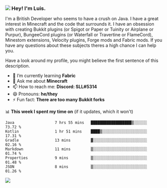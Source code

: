 <h3 style="margin: auto;"><img src="https://avatars.githubusercontent.com/u/39528861?s=48&v=4" ></img> Hey! I'm Luis.</h3>

I'm a British Developer who seems to have a crush on Java. I have a great interest in Minecraft and the code that surrounds it. I have an obsession with creating Bukkit plugins (or Spigot or Paper or Tuinity or Airplane or Purpur), BungeeCord plugins (or Waterfall or Travertine or FlameCord), Minestom extensions, Velocity plugins, Forge mods and Fabric mods. If you have any questions about these subjects theres a high chance I can help you.
  
Have a look around my profile, you might believe the first sentence of this description.

- 🌱 I’m currently learning **Fabric**
- 💬 Ask me about **Minecraft**
- 📫 How to reach me: **Discord: SLL#5314**
- 😄 Pronouns: **he/they**
- ⚡ Fun fact: **There are too many Bukkit forks**

📊 **This week I spent my time on** (if it updates, which it won't)
<!--START_SECTION:waka-->

```text
Java                  7 hrs 55 mins   ██████████████████▒░░░░░░   73.72 %
Kotlin                1 hr 51 mins    ████▒░░░░░░░░░░░░░░░░░░░░   17.31 %
Gradle                13 mins         ▓░░░░░░░░░░░░░░░░░░░░░░░░   02.16 %
Markdown              11 mins         ▒░░░░░░░░░░░░░░░░░░░░░░░░   01.74 %
Properties            9 mins          ▒░░░░░░░░░░░░░░░░░░░░░░░░   01.48 %
JSON                  8 mins          ▒░░░░░░░░░░░░░░░░░░░░░░░░   01.26 %
```

<!--END_SECTION:waka-->

<a href="https://sllcoding.dev"><img src="https://github-readme-stats.vercel.app/api?username=SLLCoding&show_icons=true&theme=great-gatsby" /></a>
